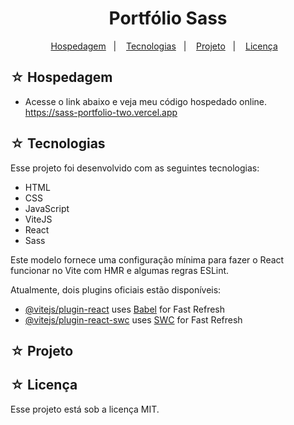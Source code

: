 # <h1 align="center">Portfólio Sass</h1>

<p align="center">
  <a href="#-hospedagem">Hospedagem</a>&nbsp;&nbsp;&nbsp;|&nbsp;&nbsp;&nbsp;
  <a href="#-tecnologias">Tecnologias</a>&nbsp;&nbsp;&nbsp;|&nbsp;&nbsp;&nbsp;
  <a href="#-projeto">Projeto</a>&nbsp;&nbsp;&nbsp;|&nbsp;&nbsp;&nbsp;
  <a href="#-licença">Licença</a>&nbsp;&nbsp;&nbsp;
</p>

## ☆ Hospedagem

- Acesse o link abaixo e veja meu código hospedado online.<br>
https://sass-portfolio-two.vercel.app

## ☆ Tecnologias

Esse projeto foi desenvolvido com as seguintes tecnologias:
-   HTML
-   CSS
-   JavaScript
-   ViteJS
-   React
-   Sass

Este modelo fornece uma configuração mínima para fazer o React funcionar no Vite com HMR e algumas regras ESLint.

Atualmente, dois plugins oficiais estão disponíveis:
-   [@vitejs/plugin-react](https://github.com/vitejs/vite-plugin-react/blob/main/packages/plugin-react/README.md) uses [Babel](https://babeljs.io/) for Fast Refresh
-   [@vitejs/plugin-react-swc](https://github.com/vitejs/vite-plugin-react-swc) uses [SWC](https://swc.rs/) for Fast Refresh

## ☆ Projeto

## ☆ Licença

Esse projeto está sob a licença MIT.

